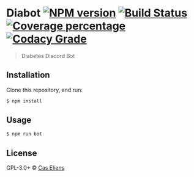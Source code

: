 # Diabot [![NPM version][npm-image]][npm-url] [![Build Status][travis-image]][travis-url] [![Coverage percentage][coveralls-image]][coveralls-url] [![Codacy Grade][codacy-image]][codacy-url]

> Diabetes Discord Bot

## Installation

Clone this repository, and run:
```sh
$ npm install
```

## Usage

```js
$ npm run bot
```
## License

GPL-3.0+ © [Cas Eliens](https://github.com/cascer1)


[npm-image]: https://badge.fury.io/js/diabot.svg
[npm-url]: https://npmjs.org/package/diabot
[travis-image]: https://img.shields.io/travis/cascer1/diabot.svg
[travis-url]: https://travis-ci.org/cascer1/diabot
[daviddm-image]: https://david-dm.org/cascer1/diabot.svg?theme=shields.io
[daviddm-url]: https://david-dm.org/cascer1/diabot
[coveralls-image]: https://img.shields.io/coveralls/cascer1/diabot.svg
[coveralls-url]: https://coveralls.io/github/cascer1/diabot
[codacy-image]: https://api.codacy.com/project/badge/Grade/7eb5dded36de46638d4b306f96ddc5d4
[codacy-url]: https://www.codacy.com/app/cascer1/diabot?utm_source=github.com&amp;utm_medium=referral&amp;utm_content=cascer1/diabot&amp;utm_campaign=Badge_Grade
